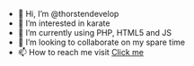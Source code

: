 - 👋 Hi, I’m @thorstendevelop
- 👀 I’m interested in karate
- 🌱 I’m currently using PHP, HTML5 and JS
- 💞️ I’m looking to collaborate on my spare time
- 📫 How to reach me visit <a href="https://thorstentimmermans.nl">Click me</a>
